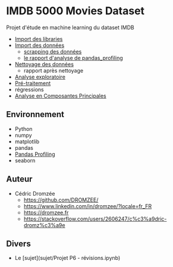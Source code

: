# IMDB 5000 Movies Dataset

Projet d'étude en machine learning du dataset IMDB

* [Import des libraries](env.ipynb)
* [Import des données](data.ipynb)
    * [scrapping des données](scrapping.ipynb)
    * [le rapport d'analyse de pandas_profiling](report/report.html)
* [Nettoyage des données](cleaning.ipynb)
    * rapport après nettoyage
* [Analyse exploratoire](imdb_5000_Movie_Dataset.ipynb)
* [Pré-traitement](preprocessing.ipynb)
* régressions
* [Analyse en Composantes Principales](pca.ipynb)


## Environnement

* Python
* numpy
* matplotlib
* pandas
* [Pandas Profiling](https://github.com/pandas-profiling/pandas-profiling)
* seaborn

## Auteur

* Cédric Dromzée
    * https://github.com/DROMZEE/
    * https://www.linkedin.com/in/dromzee/?locale=fr_FR
    * https://dromzee.fr
    * https://stackoverflow.com/users/2606247/c%c3%a9dric-dromz%c3%a9e
    
    
## Divers

* Le [sujet](sujet/Projet P6 - révisions.ipynb)